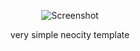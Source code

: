 <p align="center">
  <img src="https://i.postimg.cc/D0yrB5nf/2025-04-02-144214-1366x768-scrot.png" alt="Screenshot" />
</p>

<p align="center">very simple neocity template</p>
